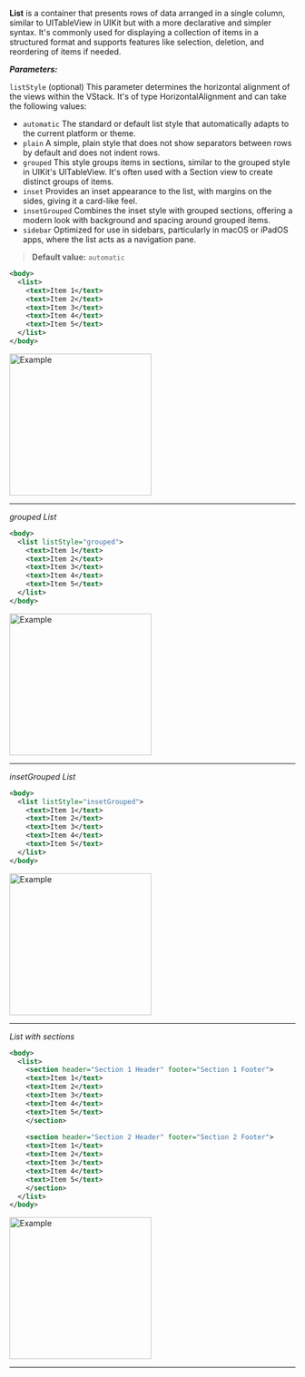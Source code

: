 **List** is a container that presents rows of data arranged in a single column, similar to UITableView in UIKit but with a more declarative and simpler syntax. It's commonly used for displaying a collection of items in a structured format and supports features like selection, deletion, and reordering of items if needed.

***Parameters:***

`listStyle` (optional) This parameter determines the horizontal alignment of the views within the VStack. It's of type HorizontalAlignment and can take the following values:
* `automatic` The standard or default list style that automatically adapts to the current platform or theme.
* `plain` A simple, plain style that does not show separators between rows by default and does not indent rows.
* `grouped` This style groups items in sections, similar to the grouped style in UIKit's UITableView. It's often used with a Section view to create distinct groups of items.
* `inset` Provides an inset appearance to the list, with margins on the sides, giving it a card-like feel.
* `insetGrouped` Combines the inset style with grouped sections, offering a modern look with background and spacing around grouped items.
* `sidebar` Optimized for use in sidebars, particularly in macOS or iPadOS apps, where the list acts as a navigation pane.

> **Default value:** `automatic`



```xml
<body>
  <list>
    <text>Item 1</text>
    <text>Item 2</text>
    <text>Item 3</text>
    <text>Item 4</text>
    <text>Item 5</text>
  </list>
</body>
```

<img src="https://magic-ui.com/Help/GitHubAssets/list-0.png?ts=1735484869.7199821" alt="Example" width="250"/>

---
*grouped List*

```xml
<body>
  <list listStyle="grouped">
    <text>Item 1</text>
    <text>Item 2</text>
    <text>Item 3</text>
    <text>Item 4</text>
    <text>Item 5</text>
  </list>
</body>
```

<img src="https://magic-ui.com/Help/GitHubAssets/list-1.png?ts=1735484869.719984" alt="Example" width="250"/>

---
*insetGrouped List*

```xml
<body>
  <list listStyle="insetGrouped">
    <text>Item 1</text>
    <text>Item 2</text>
    <text>Item 3</text>
    <text>Item 4</text>
    <text>Item 5</text>
  </list>
</body>
```

<img src="https://magic-ui.com/Help/GitHubAssets/list-2.png?ts=1735484869.719986" alt="Example" width="250"/>

---
*List with sections*

```xml
<body>
  <list>
  	<section header="Section 1 Header" footer="Section 1 Footer">
    <text>Item 1</text>
    <text>Item 2</text>
    <text>Item 3</text>
    <text>Item 4</text>
    <text>Item 5</text>
    </section>
    
    <section header="Section 2 Header" footer="Section 2 Footer">
    <text>Item 1</text>
    <text>Item 2</text>
    <text>Item 3</text>
    <text>Item 4</text>
    <text>Item 5</text>
    </section>
  </list>
</body>
```

<img src="https://magic-ui.com/Help/GitHubAssets/list-3.png?ts=1735484869.7199879" alt="Example" width="250"/>

---
